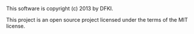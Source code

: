This software is copyright (c) 2013 by DFKI.

This project is an open source project licensed under the terms of the MIT license.

